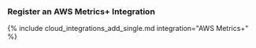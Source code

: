 ### Register an AWS Metrics+ Integration

{% include cloud_integrations_add_single.md integration="AWS Metrics+" %}
